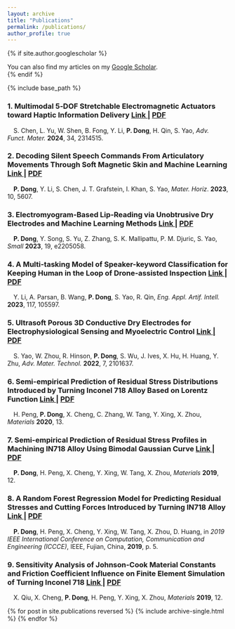 ```yaml
---
layout: archive
title: "Publications"
permalink: /publications/
author_profile: true
---
```


{% if site.author.googlescholar %}
  <div class="wordwrap">You can also find my articles on my <a href="{{site.author.googlescholar}}">Google Scholar</a>.</div>
{% endif %}

{% include base_path %}
### 1. Multimodal 5‐DOF Stretchable Electromagnetic Actuators toward Haptic Information Delivery <a href="https://onlinelibrary.wiley.com/doi/full/10.1002/adfm.202314515">Link |</a> <a href="/files/paper1.pdf">PDF</a>
<div style="text-indent: 1em;">S. Chen, L. Yu, W. Shen, B. Fong, Y. Li, <strong>P. Dong</strong>, H. Qin, S. Yao, <em>Adv. Funct. Mater.</em> <strong>2024</strong>, 34, 2314515.</div>

### 2. Decoding Silent Speech Commands From Articulatory Movements Through Soft Magnetic Skin and Machine Learning <a href="https://pubs.rsc.org/en/content/articlelanding/2023/mh/d3mh01062g">Link |</a> <a href="/files/paper2.pdf">PDF</a>
<div style="text-indent: 1em;"><strong>P. Dong</strong>, Y. Li, S. Chen, J. T. Grafstein, I. Khan, S. Yao, <em>Mater. Horiz</em>. <strong>2023</strong>, 10, 5607.</div>

### 3. Electromyogram‐Based Lip‐Reading via Unobtrusive Dry Electrodes and Machine Learning Methods <a href="https://onlinelibrary.wiley.com/doi/full/10.1002/smll.202205058">Link |</a> <a href="/files/paper3.pdf">PDF</a>
<div style="text-indent: 1em;"><strong>P. Dong</strong>, Y. Song, S. Yu, Z. Zhang, S. K. Mallipattu, P. M. Djuric, S. Yao, <em>Small</em> <strong>2023</strong>, 19, e2205058.</div>

### 4. A Multi-tasking Model of Speaker-keyword Classification for Keeping Human in the Loop of Drone-assisted Inspection <a href="https://www.sciencedirect.com/science/article/abs/pii/S0952197622005875">Link |</a> <a href="/files/paper4.pdf">PDF</a>
<div style="text-indent: 1em;">Y. Li, A. Parsan, B. Wang, <strong>P. Dong</strong>, S. Yao, R. Qin, <em>Eng. Appl. Artif. Intell.</em> <strong>2023</strong>, 117, 105597.</div>

### 5. Ultrasoft Porous 3D Conductive Dry Electrodes for Electrophysiological Sensing and Myoelectric Control <a href="https://onlinelibrary.wiley.com/doi/full/10.1002/adfm.202314515">Link |</a> <a href="/files/paper5.pdf">PDF</a>
<div style="text-indent: 1em;">S. Yao, W. Zhou, R. Hinson, <strong>P. Dong</strong>, S. Wu, J. Ives, X. Hu, H. Huang, Y. Zhu, <em>Adv. Mater. Technol.</em> <strong>2022</strong>, 7, 2101637.</div>

### 6. Semi-empirical Prediction of Residual Stress Distributions Introduced by Turning Inconel 718 Alloy Based on Lorentz Function <a href="https://onlinelibrary.wiley.com/doi/full/10.1002/admt.202101637">Link |</a> <a href="/files/paper6.pdf">PDF</a>
<div style="text-indent: 1em;">H. Peng, <strong>P. Dong</strong>, X. Cheng, C. Zhang, W. Tang, Y. Xing, X. Zhou, <em>Materials</em> <strong>2020</strong>, 13.</div>

### 7. Semi-empirical Prediction of Residual Stress Profiles in Machining IN718 Alloy Using Bimodal Gaussian Curve <a href="https://www.mdpi.com/1996-1944/12/23/3864">Link |</a> <a href="/files/paper7.pdf">PDF</a>
<div style="text-indent: 1em;"><strong>P. Dong</strong>, H. Peng, X. Cheng, Y. Xing, W. Tang, X. Zhou, <em>Materials</em> <strong>2019</strong>, 12.</div>

### 8. A Random Forest Regression Model for Predicting Residual Stresses and Cutting Forces Introduced by Turning IN718 Alloy <a href="https://ieeexplore.ieee.org/document/9010767">Link |</a> <a href="/files/paper8.pdf">PDF</a>
<div style="text-indent: 1em;"><strong>P. Dong</strong>, H. Peng, X. Cheng, Y. Xing, W. Tang, X. Zhou, D. Huang, in <em>2019 IEEE International Conference on Computation, Communication and Engineering (ICCCE)</em>, IEEE, Fujian, China, <strong>2019</strong>, p. 5.</div>

### 9. Sensitivity Analysis of Johnson-Cook Material Constants and Friction Coefficient Influence on Finite Element Simulation of Turning Inconel 718 <a href="https://www.mdpi.com/1996-1944/12/19/3121">Link |</a> <a href="/files/paper9.pdf">PDF</a>
<div style="text-indent: 1em;">X. Qiu, X. Cheng, <strong>P. Dong</strong>, H. Peng, Y. Xing, X. Zhou, <em>Materials</em> <strong>2019</strong>, 12.</div>

{% for post in site.publications reversed %}
  {% include archive-single.html %}
{% endfor %}


